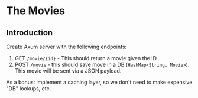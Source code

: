 # The Movies

## Introduction

Create Axum server with the following endpoints:

1. GET `/movie/{id}` - This should return a movie given the ID
2. POST `/movie` - this should save move in a DB (`HashMap<String, Movie>`). This movie will be sent via a JSON payload.

As a bonus: implement a caching layer, so we don't need to make expensive "DB" lookups, etc.
